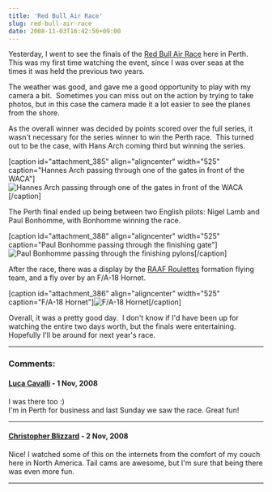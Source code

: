 ```yaml
---
title: 'Red Bull Air Race'
slug: red-bull-air-race
date: 2008-11-03T16:42:56+09:00
---
```


Yesterday, I went to see the finals of the [Red Bull Air
Race](http://www.redbullairrace.com/) here in Perth.  This was my first
time watching the event, since I was over seas at the times it was held
the previous two years.

The weather was good, and gave me a good opportunity to play with my
camera a bit.  Sometimes you can miss out on the action by trying to
take photos, but in this case the camera made it a lot easier to see the
planes from the shore.

As the overall winner was decided by points scored over the full series,
it wasn\'t necessary for the series winner to win the Perth race.  This
turned out to be the case, with Hans Arch coming third but winning the
series.

\[caption id=\"attachment\_385\" align=\"aligncenter\" width=\"525\"
caption=\"Hannes Arch passing through one of the gates in front of the
WACA\"\]![Hannes Arch passing through one of the gates in front of the
WACA](hannes-arch.jpg "hannes-arch")\[/caption\]

The Perth final ended up being between two English pilots: Nigel Lamb
and Paul Bonhomme, with Bonhomme winning the race.

\[caption id=\"attachment\_388\" align=\"aligncenter\" width=\"525\"
caption=\"Paul Bonhomme passing through the finishing gate\"\]![Paul
Bonhomme passing through the finishing
pylons](paul-bonhomme.jpg "paul-bonhomme")\[/caption\]

After the race, there was a display by the [RAAF
Roulettes](http://en.wikipedia.org/wiki/Roulettes) formation flying
team, and a fly over by an F/A-18 Hornet.

\[caption id=\"attachment\_386\" align=\"aligncenter\" width=\"525\"
caption=\"F/A-18 Hornet\"\]![F/A-18
Hornet](hornet.jpg "hornet")\[/caption\]

Overall, it was a pretty good day.  I don\'t know if I\'d have been up
for watching the entire two days worth, but the finals were
entertaining.  Hopefully I\'ll be around for next year\'s race.

---
### Comments:
#### [Luca Cavalli](http://loopback.wordpress.com/) - <time datetime="2008-11-03 21:40:15">1 Nov, 2008</time>

I was there too :)\
I\'m in Perth for business and last Sunday we saw the race. Great fun!

---
#### [Christopher Blizzard](http://www.0xdeadbeef.com/weblog/) - <time datetime="2008-11-04 00:49:00">2 Nov, 2008</time>

Nice! I watched some of this on the internets from the comfort of my
couch here in North America. Tail cams are awesome, but I\'m sure that
being there was even more fun.

---
